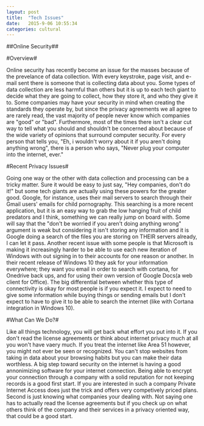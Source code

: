 ```yaml
---
layout: post
title:  "Tech Issues"
date:   2015-9-06 10:55:34
categories: cultural
---
```


##Online Security##

#Overview#

Online security has recently become an issue for the masses because of the prevelance of data collection. With every keystroke, page visit, and e-mail sent there is someone that is collecting data about you. Some types of data collection are less harmful than others but it is up to each tech giant to decide what they are going to collect, how they store it, and who they give it to. Some companies may have your security in mind when creating the standards they operate by, but since the privacy agreements we all agree to are rarely read, the vast majority of people never know which companies are "good" or "bad". Furthermore, most of the times there isn't a clear cut way to tell what you should and shouldn't be concerned about because of the wide variety of opinions that surround computer security. For every person that tells you, "Eh, i wouldn't worry about it if you aren't doing anything wrong", there is a person who says, "Never plug your computer into the internet, ever."

#Recent Privacy Issues#

Going one way or the other with data collection and processing can be a tricky matter. Sure it would be easy to just say, "Hey companies, don't do it!" but some tech giants are actually using these powers for the greater good. Google, for instance, uses their mail servers to search through their Gmail users' emails for child pornography. This searching is a more recent application, but it is an easy way to grab the low hanging fruit of child predators and I think, something we can really jump on board with. Some will say that the "don't be worried if you aren't doing anything wrong" argument is weak but considering it isn't storing any information and it is Google doing a search of the files you are storing on THEIR servers already, I can let it pass. Another recent issue with some people is that Microsoft is making it increasingly harder to be able to use each new iteration of Windows with out signing in to their accounts for one reason or another. In their recent release of Windows 10 they ask for your information everywhere; they want you email in order to search with cortana, for Onedrive back ups, and for using their own version of Google Docs(a web client for Office). The big differential between whether this type of connectivity is okay for most people is if you expect it. I expect to need to give some information while buying things or sending emails but I don't expect to have to give it to be able to search the internet (like with Cortana integration in Windows 10).

#What Can We Do?#

Like all things technology, you will get back what effort you put into it. If you don't read the license agreements or think about internet privacy much at all you won't have vaery much. If you treat the internet like Area 51 however, you might not ever be seen or recognized. You can't stop websites from taking in data about your browsing habits but you can make their data worthless. A big step toward security on the internet is having a good annonimizing software for your internet connection. Being able to encrypt your connection through a company with a solid reputation for not keeping records is a good first start. If you are interested in such a company Private Internet Access does just the trick and offers very competively priced plans. Second is just knowing what companies your dealing with. Not saying one has to actually read the license agreements but if you check up on what others think of the company and their services in a privacy oriented way, that could be a good start.